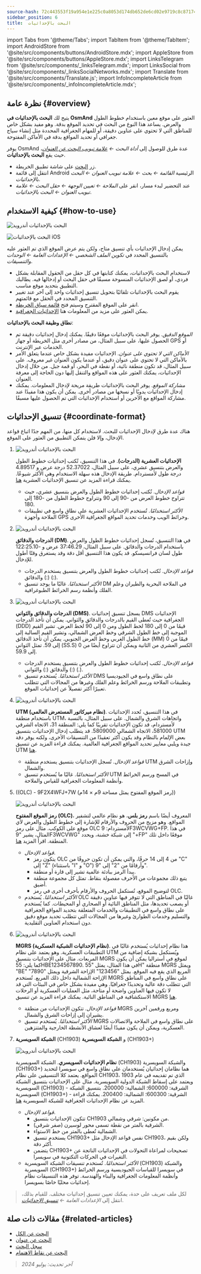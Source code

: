 ```yaml
---
source-hash: 72c443553f19a954e1e225c0a8053d174db652de6cd02e9719c8c87174e281ad
sidebar_position: 6
title:  البحث بالإحداثيات
---
```

import Tabs from '@theme/Tabs';
import TabItem from '@theme/TabItem';
import AndroidStore from '@site/src/components/buttons/AndroidStore.mdx';
import AppleStore from '@site/src/components/buttons/AppleStore.mdx';
import LinksTelegram from '@site/src/components/_linksTelegram.mdx';
import LinksSocial from '@site/src/components/_linksSocialNetworks.mdx';
import Translate from '@site/src/components/Translate.js';
import InfoIncompleteArticle from '@site/src/components/_infoIncompleteArticle.mdx';

## نظرة عامة {#overview}

يتيح لك **البحث بالإحداثيات في OsmAnd** العثور على موقع معين باستخدام خطوط الطول والعرض. يساعد هذا النوع من البحث في تحديد الموقع بدقة. وهو مفيد بشكل خاص للمناطق التي لا تحتوي على عناوين دقيقة، أو للمهام الجغرافية المحددة مثل إنشاء سياج جغرافي أو تحديد المواقع بدقة في الأماكن المفتوحة.

يوفر OsmAnd عدة طرق للوصول إلى *أداة البحث ← [علامة تبويب البحث عن العنوان](../search/search-address.md)*، حيث يقع **البحث بالإحداثيات**.

- زر [البحث](../widgets/map-buttons.md#search) على شاشة تطبيق الخريطة.
- انتقل إلى قائمة Android الرئيسية *القائمة ← بحث ← علامة تبويب العنوان ← البحث بالإحداثيات*.
- عند التحضير لبدء مسار، انقر على *الملاحة ← تعيين الوجهة ← حقل البحث ← علامة تبويب العنوان ← البحث بالإحداثيات*.

## كيفية الاستخدام {#how-to-use}

<Tabs groupId="operating-systems" queryString="current-os">

<TabItem value="android" label="أندرويد">

![البحث بالإحداثيات أندرويد](@site/static/img/search/coordinates_search_android.png)

</TabItem>

<TabItem value="ios" label="iOS">

![البحث بالإحداثيات iOS](@site/static/img/search/coordinates_search_ios.png)

</TabItem>

</Tabs>

يمكن إدخال الإحداثيات بأي تنسيق متاح، ولكن يتم عرض الموقع الذي تم العثور عليه بالتنسيق المحدد في *تكوين الملف الشخصي ← الإعدادات العامة ← الوحدات والتنسيقات*.

- لاستخدام البحث بالإحداثيات، يمكنك كتابتها في كل حقل من الحقول المقابلة بشكل فردي، أو لصق الإحداثيات المنسوخة مسبقًا في حقل البحث أو إدخالها فيه. يطالبك التطبيق بتحديد موقع مناسب.
- يقوم البحث بالإحداثيات تلقائيًا بتحويل تنسيق إحداثيات واحد إلى آخر عند تغيير التنسيق المحدد في الحقل مع قائمتهم.
- انقر على الموقع المقترح وسيتم فتح [قائمة سياق الخريطة](../map/map-context-menu.md#select-any-point-long-tap).
- يمكن العثور على مزيد من المعلومات هنا [الإحداثيات الجغرافية](https://en.wikipedia.org/wiki/Geographic_coordinate_system).

**نطاق وظيفة البحث بالإحداثيات**:

- *الموقع الدقيق*. يوفر البحث بالإحداثيات موقعًا دقيقًا. يمكنك إدخال إحداثيات دقيقة تم الحصول عليها، على سبيل المثال، من مصادر أخرى مثل الخريطة أو جهاز GPS أو الخدمات عبر الإنترنت.
- *الأماكن التي لا تحتوي على عنوان*. الإحداثيات مفيدة بشكل خاص عندما يتعلق الأمر بالأماكن التي لا تحتوي على عنوان دقيق، أو عندما يكون العنوان غير معروف. على سبيل المثال، قد تكون منطقة نائية، أو نقطة في البحر، أو قمة جبل. من خلال إدخال الإحداثيات، يمكنك العثور على هذه المواقع والتنقل إليها دون الحاجة إلى معرفة العنوان.
- *مشاركة الموقع*. يوفر البحث بالإحداثيات طريقة مريحة لإدخال المعلومات. يمكنك إدخال الإحداثيات يدويًا أو نسخها من مصادر أخرى. يمكن أن يكون هذا مفيدًا عند مشاركة المواقع مع الآخرين أو استخدام الإحداثيات التي تم الحصول عليها مسبقًا.

## تنسيق الإحداثيات {#coordinate-format}

هناك عدة طرق لإدخال الإحداثيات للبحث. لاستخدام كل منها، من المهم جدًا اتباع قواعد الإدخال، وإلا فلن يتمكن التطبيق من العثور على الموقع.

1. **<Translate android="true" ids="navigate_point_format_D"/>**

    ![البحث بالإحداثيات أندرويد](@site/static/img/search/coordinates_search_degrees_andr.png)

    **الإحداثيات العشرية (الدرجات)**. في هذا التنسيق، تُكتب إحداثيات خطوط الطول والعرض بتنسيق عشري، على سبيل المثال، 52.37022 درجة عرض و 4.89517 درجة طول لأمستردام. طريقة الإدخال هذه سهلة الاستخدام وهي الأكثر شيوعًا. يمكنك قراءة المزيد عن تنسيق الإحداثيات العشرية [هنا](https://en.wikipedia.org/wiki/Decimal_degrees).

    - *قواعد الإدخال*. تُكتب إحداثيات خطوط الطول والعرض بتنسيق عشري، حيث تتراوح خطوط العرض من -90 إلى 90 وتتراوح خطوط الطول من -180 إلى 180.
    - *الأكثر استخدامًا*. تُستخدم الإحداثيات العشرية على نطاق واسع في تطبيقات الملاحة وأجهزة GPS وخرائط الويب وخدمات تحديد المواقع الجغرافية الأخرى.

2. **<Translate android="true" ids="navigate_point_format_DM"/>**

    ![البحث بالإحداثيات أندرويد](@site/static/img/search/coordinates_search_DM_andr.png)

    **الدرجات والدقائق (DM)**. في هذا التنسيق، تُسجل إحداثيات خطوط الطول والعرض باستخدام الدرجات والدقائق. على سبيل المثال، 37:46.29 عرض و -122:25.10 طول لسان فرانسيسكو. قد يكون هذا التنسيق أقل دقة وقد يستغرق وقتًا أطول للإدخال.
    - *قواعد الإدخال*. تُكتب إحداثيات خطوط الطول والعرض بتنسيق يستخدم الدرجات (:) والدقائق (:).
    - *الأكثر استخدامًا*. غالبًا ما يوجد تنسيق DM في الملاحة البحرية والطيران وعلم الفلك وأنظمة رسم الخرائط الطبوغرافية.

3. **<Translate android="true" ids="navigate_point_format_DMS"/>**

    ![البحث بالإحداثيات أندرويد](@site/static/img/search/coordinates_search_DMS_andr.png)

    **الدرجات والدقائق والثواني (DMS)**. يسجل تنسيق إحداثيات DMS الإحداثيات الجغرافية حيث تُعطى القيم بالدرجات والدقائق والثواني. يمكن أن تأخذ الدرجات (DDD) قيمًا من 0 إلى 180 لخط الطول ومن 0 إلى 90 لخط العرض. تشير القيم الموجبة إلى خط الطول الشرقي وخط العرض الشمالي، وتشير القيم السالبة إلى خط الطول الغربي وخط العرض الجنوبي. يمكن أن تأخذ الدقائق (MM) قيمًا من 0 إلى 59. تمثل الثواني (SS.S) الكسر العشري من الثانية ويمكن أن تتراوح أيضًا من 0 إلى 59.9.
    - *قواعد الإدخال*. تُكتب إحداثيات خطوط الطول والعرض بتنسيق يستخدم الدرجات (:) والدقائق (:) والثواني (.).
    - *الأكثر استخدامًا*. يُستخدم تنسيق DMS على نطاق واسع في الجيوديسيا وتطبيقات الملاحة ورسم الخرائط وعلم الفلك وغيرها من المجالات التي تتطلب تعبيرًا أكثر تفصيلاً عن إحداثيات الموقع.

4. **<Translate android="true" ids="navigate_point_format_utm"/>**

    ![البحث بالإحداثيات أندرويد](@site/static/img/search/coordinates_search_UTM_andr.png)

    **UTM (نظام ميركاتور المستعرض العالمي)**. في هذا التنسيق، تُحدد الإحداثيات باستخدام منطقة UTM، واتجاهات الشرق والشمال. على سبيل المثال، بالنسبة لأمستردام، قد تكون الإحداثيات تقريبًا كما يلي: المنطقة 31، الاتجاه الشرقي 581000، الاتجاه الشمالي 5809000. قد يتطلب إدخال الإحداثيات بتنسيق UTM بعض الإلمام بالنظام وقد يكون أكثر تعقيدًا من التنسيقات الأخرى، ولكنه يوفر دقة جيدة ويلبي معايير تحديد المواقع الجغرافية العالمية. يمكنك قراءة المزيد عن تنسيق UTM [هنا](https://en.wikipedia.org/wiki/Universal_Transverse_Mercator_coordinate_system).
    - *قواعد الإدخال*. تُسجل الإحداثيات بتنسيق يستخدم منطقة UTM وإزاحات الشرق والشمال.
    - *الأكثر استخدامًا*. غالبًا ما يُستخدم تنسيق UTM في المسح ورسم الخرائط وأنظمة المعلومات الجغرافية للقياس والملاحة.

5. **<Translate android="true" ids="navigate_point_format_olc"/>** ((OLC) - 9F2X4WFJ+7W (رمز الموقع المفتوح يمثل مساحة 9م × 14م))

    ![البحث بالإحداثيات أندرويد](@site/static/img/search/coordinates_search_OLC_andr.png)

    **رمز الموقع المفتوح (OLC)**، المعروف أيضًا باسم **رمز بلس**، هو نظام عالمي لتشفير المواقع. وهو مزيج من الحروف والأرقام للإشارة إلى خطوط الطول والعرض لأي موقع على الكوكب. مثال على رمز OLC لأمستردام: 9F3WCVWG+FP. في هذا المثال، يشير "9F3WCVWG" إلى شبكة خشنة، ويحدد "+FP" موقعًا داخل تلك المنطقة. اقرأ المزيد [هنا](https://en.wikipedia.org/wiki/Open_Location_Code).
    - *قواعد الإدخال*.
        - يتكون رمز OLC من 4 إلى 14 حرفًا، والتي يمكن أن تكون حروفًا من "C" إلى "Z" (باستثناء "I" و "O") وأرقامًا من "2" إلى "9".
        - يبدأ الرمز ببادئة عالمية تشير إلى قارة أو منطقة.
        - يتبع ذلك مجموعات من الأحرف مفصولة بنقاط. تمثل كل مجموعة منطقة أضيق.
        - لتوضيح الموقع، تُستكمل الحروف والأرقام بأحرف أخرى في رمز OLC.
    - *الأكثر استخدامًا*. يُستخدم OLC غالبًا في المناطق التي لا تتوفر فيها عناوين دقيقة أو يصعب تحديدها، مثل المناطق النائية أو الصحاري أو المحيطات. كما يُستخدم على نطاق واسع في التطبيقات والخدمات المتعلقة بتحديد المواقع الجغرافية والتسليم وخدمات الطوارئ وغيرها من المجالات التي تتطلب تحديد موقع دقيق دون استخدام العناوين التقليدية.

6. **<Translate android="true" ids="navigate_point_mgrs"/>**

    ![البحث بالإحداثيات أندرويد](@site/static/img/search/coordinates_search_MGRS_andr.png)

    **MGRS (نظام الإحداثيات الشبكية العسكرية)**. هذا نظام إحداثيات يُستخدم غالبًا في التطبيقات العسكرية. وهو يعتمد على نظام UTM ويُستكمل بشبكة إضافية من المربعات. مثال على الإحداثيات بتنسيق MGRS لموقع في أستراليا يمكن أن يكون كما يلي: 55HBE1234567890. في هذا المثال، يمثل "55H" منطقة MGRS ويمثل "BE" المربع الذي يقع فيه الموقع. يمثل "123456" الإزاحة الشرقية ويمثل "7890" الإزاحة الشمالية داخل ذلك المربع. تُستخدم MGRS على نطاق واسع في المناطق التي تتطلب دقة عالية وتحديدًا جغرافيًا. وهي مفيدة بشكل خاص في البيئات التي قد لا تكون فيها العناوين واضحة أو متاحة، مثل العمليات العسكرية أو الرحلات الاستكشافية في المناطق النائية. يمكنك قراءة المزيد عن تنسيق MGRS [هنا](https://en.wikipedia.org/wiki/Military_Grid_Reference_System).
    - *قواعد الإدخال*. تتكون الإحداثيات من منطقة MGRS ومربع ورقمين آخرين يشيران إلى إزاحات الشرق والشمال.
    - *الأكثر استخدامًا*. يُستخدم تنسيق MGRS على نطاق واسع في الملاحة والاتصالات العسكرية، ويمكن أن يكون مفيدًا أيضًا لعشاق الأنشطة الخارجية والمتنزهين.

7. **الشبكة السويسرية** (CH1903) و **الشبكة السويسرية** (CH1903+)

    ![البحث بالإحداثيات أندرويد](@site/static/img/search/coordinates_search_Swiss_andr.png)

    **نظام الإحداثيات السويسري**. الشبكة السويسرية (CH1903) والشبكة السويسرية (CH1903+) هما نظامان إحداثيان يُستخدمان على نطاق واسع في سويسرا لتحديد المواقع. يعتمد كلا التنسيقين على نظام CH1903، الذي تم تقديمه في عام 1903 ويعتمد على إسقاط الشبكة الدولية السويسرية. مثال على الإحداثيات بتنسيق الشبكة السويسرية (CH1903) - الشرقية: 600000؛ الشمالية: 200000. بتنسيق الشبكة السويسرية (CH1903+) - الشرقية: 600300؛ الشمالية: 200400. يمكنك قراءة المزيد عن نظام الإحداثيات الجغرافية للشبكة السويسرية [هنا](https://en.wikipedia.org/wiki/Swiss_coordinate_system).
    - *قواعد الإدخال*.
        - تتكون الإحداثيات بتنسيق CH1903 من مكونين: شرقي وشمالي.
        - الشرقية بالمتر من نقطة تسمى محور لوسيرن (صفر شرقي).
        - الشمالية تُعطى بالمتر من خط الاستواء.
        - يستخدم تنسيق CH1903+ نفس قواعد الإدخال مثل CH1903، ولكن بقيم أكثر دقة.
        - يتضمن CH1903+ تصحيحات لمراعاة التحولات في الإحداثيات الناتجة عن التغيرات في الحركات التكتونية في سويسرا.
    - *الأكثر استخدامًا*. تُستخدم تنسيقات الشبكة السويسرية (CH1903) والشبكة السويسرية (CH1903+) في سويسرا للقياسات الجيوديسية ورسم الخرائط وأنظمة المعلومات الجغرافية والبناء والهندسة. توفر هذه التنسيقات نظام إحداثيات محليًا خاصًا بسويسرا.

> لكل ملف تعريف على حدة، يمكنك تعيين تنسيق إحداثيات مختلف. للقيام بذلك، انتقل إلى *الإعدادات العامة ← [تنسيق الإحداثيات](../personal/profiles.md#units--formats)*.

<!--

## Troubleshooting {#troubleshooting}

https://github.com/osmandapp/OsmAnd/issues/14081  

https://github.com/osmandapp/OsmAnd/issues/16114  

https://github.com/osmandapp/OsmAnd/issues/14081  

-->

## مقالات ذات صلة {#related-articles}

- [البحث عن الكل](./search-all.md)
- [البحث عن عنوان](./search-address.md)
- [سجل البحث](./search-history.md)
- [البحث عن نقاط الاهتمام](./search-poi.md)

> *آخر تحديث: يوليو 2024*